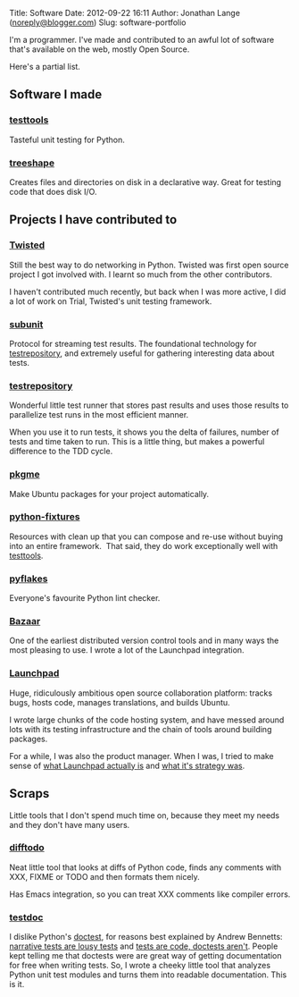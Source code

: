 Title: Software
Date: 2012-09-22 16:11
Author: Jonathan Lange (noreply@blogger.com)
Slug: software-portfolio

I'm a programmer. I've made and contributed to an awful lot of software
that's available on the web, mostly Open Source.

Here's a partial list.


Software I made
---------------

### [testtools](https://pypi.python.org/pypi/testtools)

Tasteful unit testing for Python.

### [treeshape](https://pypi.python.org/pypi/treeshape)

Creates files and directories on disk in a declarative way. Great for
testing code that does disk I/O.

Projects I have contributed to
------------------------------

### [Twisted](https://twistedmatrix.com/trac/)

Still the best way to do networking in Python. Twisted was first open
source project I got involved with. I learnt so much from the other
contributors.

I haven't contributed much recently, but back when I was more active, I
did a lot of work on Trial, Twisted's unit testing framework.

### [subunit](https://github.com/testing-cabal/subunit)

Protocol for streaming test results. The foundational technology for
[testrepository](https://launchpad.net/testrepository), and extremely
useful for gathering interesting data about tests.

### [testrepository](https://github.com/testing-cabal/testrepository)

Wonderful little test runner that stores past results and uses those
results to parallelize test runs in the most efficient manner.

When you use it to run tests, it shows you the delta of failures, number
of tests and time taken to run. This is a little thing, but makes a
powerful difference to the TDD cycle.

### [pkgme](http://pkgme.net/)

Make Ubuntu packages for your project automatically.

### [python-fixtures](https://pypi.python.org/pypi/fixtures)

Resources with clean up that you can compose and re-use without buying
into an entire framework.  That said, they do work exceptionally well
with [testtools](http://testtools.rtfd.org/).

### [pyflakes](https://pypi.python.org/pypi/pyflakes)

Everyone's favourite Python lint checker.

### [Bazaar](http://bazaar.canonical.com/en/)

One of the earliest distributed version control tools and in many ways
the most pleasing to use. I wrote a lot of the Launchpad integration.

### [Launchpad](https://launchpad.net/)

Huge, ridiculously ambitious open source collaboration platform: tracks
bugs, hosts code, manages translations, and builds Ubuntu.

I wrote large chunks of the code hosting system, and have messed around
lots with its testing infrastructure and the chain of tools around
building packages.

For a while, I was also the product manager. When I was, I tried to make
sense of
[what Launchpad actually is](https://launchpad.readthedocs.org/en/latest/scope.html)
and
[what it's strategy was](https://launchpad.readthedocs.org/en/latest/strategy.html).

Scraps
------

Little tools that I don't spend much time on, because they meet my needs and
they don't have many users.

### [difftodo](https://github.com/jml/difftodo)

Neat little tool that looks at diffs of Python code, finds any comments
with XXX, FIXME or TODO and then formats them nicely.

Has Emacs integration, so you can treat XXX comments like compiler
errors.

### [testdoc](https://github.com/testing-cabal/testdoc)

I dislike Python's [doctest](https://docs.python.org/2/library/doctest.html),
for reasons best explained by Andrew Bennetts:
[narrative tests are lousy tests](http://bemusement.org/narrative-tests) and
[tests are code, doctests aren't](http://bemusement.org/doctests-arent-code).
People kept telling me that doctests were are great way of getting
documentation for free when writing tests. So, I wrote a cheeky little tool
that analyzes Python unit test modules and turns them into readable
documentation. This is it.
